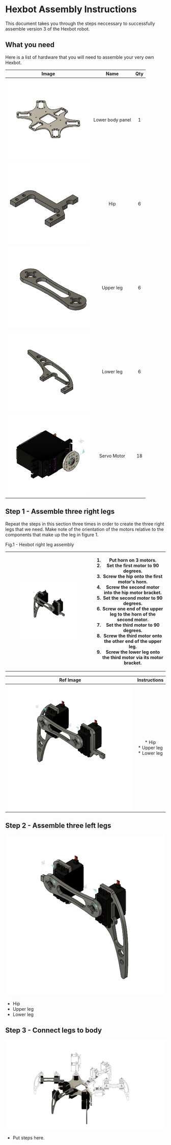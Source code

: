 # Hexbot Assembly Instructions

This document takes you through the steps neccessary to successfully assemble version 3 of the Hexbot robot.

## What you need

Here is a list of hardware that you will need to assemble your very own Hexbot.

| Image | Name | Qty |
|:-------------------------------------------------:|:----------------:|:---:|
| ![Lower body panel](/img/newLowerBody&#32;v7.png) | Lower body panel |  1  |
| ![Hip](/img/newHip&#32;v12.png)                   | Hip              |  6  |
| ![Upper leg](/img/upperLeg&#32;v5.png)            | Upper leg        |  6  |
| ![Lower leg](/img/newLowerLeg&#32;v10.png)        | Lower leg        |  6  |
| ![Servo motor](/img/MG996R&#32;servo&#32;motor&#32;animated&#32;v4.png)        | Servo Motor        |  18  |

## Step 1 - Assemble three right legs

Repeat the steps in this section three times in order to create the three right legs that we need. Make note of the orientation of the motors relative to the components that make up the leg in figure 1.

 <table>
  <tr>
    <th> 
        <figure>
           <img src="/img/assembledRightLeg v2.png" alt="Right Leg"> </th>
           <figcaption>Fig.1 - Hexbot right leg assembly</figcaption>
        </figure> 
    </th>
    <th>
       <ol>  
          <li>Put horn on 3 motors.</li>  
          <li>Set the first motor to 90 degrees.</li>  
          <li>Screw the hip onto the first motor's horn.</li>  
          <li>Screw the second motor into the hip motor bracket.</li>  
          <li>Set the second motor to 90 degrees.</li>  
          <li>Screw one end of the upper leg to the horn of the second motor.</li>  
          <li>Set the third motor to 90 degrees.</li>  
          <li>Screw the third motor onto the other end of the upper leg.</li>  
          <li>Screw the lower leg onto the third motor via its motor bracket.</li> 
       </ol>  
    </th>
  </tr>  
</table> 

| Ref Image                                         | Instructions |
|:-------------------------------------------------:|:----------------:|
| ![Right Leg](/img/assembledRightLeg&#32;v2.png)   | * Hip<br>* Upper leg<br>* Lower leg | 


## Step 2 - Assemble three left legs

![Right Leg](/img/assembledLeftLeg&#32;v2.png)

* Hip
* Upper leg
* Lower leg

## Step 3 - Connect legs to body

![Right Leg](/img/hexapodFullAssembly-hybridRenderingWireframe.svg)

* Put steps here.
